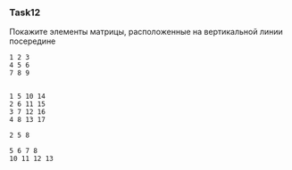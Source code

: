 ### Task12

Покажите элементы матрицы, расположенные на вертикальной линии посередине

```
1 2 3
4 5 6
7 8 9


1 5 10 14
2 6 11 15
3 7 12 16
4 8 13 17

2 5 8

5 6 7 8
10 11 12 13
```

